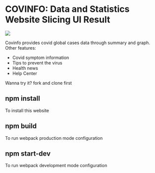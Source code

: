 # COVINFO: Data and Statistics Website Slicing UI Result

<img src="https://cdn.dribbble.com/users/6347927/screenshots/16495044/media/69fb8d561c7d68861b5ba036a801f4e9.png?compress=1&resize=1200x900">

Covinfo provides covid global cases data through summary and graph.
Other features:
- Covid symptom information
- Tips to prevent the virus
- Health news
- Help Center

Wanna try it? fork and clone first

## npm install

To install this website

## npm build

To run webpack production mode configuration

## npm start-dev

To run webpack development mode configuration
